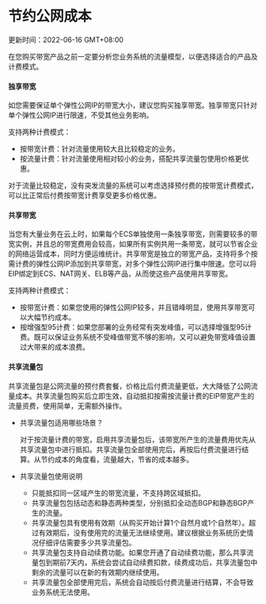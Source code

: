 # 节约公网成本

更新时间：2022-06-16 GMT+08:00

在您购买带宽产品之前一定要分析您业务系统的流量模型，以便选择适合的产品及计费模式。

#### 独享带宽

如您需要保证单个弹性公网IP的带宽大小，建议您购买独享带宽。独享带宽只针对单个弹性公网IP进行限速，不受其他业务影响。

支持两种计费模式：

- 按带宽计费：针对流量使用较大且比较稳定的业务。
- 按流量计费：针对流量使用相对较小的业务，搭配共享流量包使用价格更优惠。

对于流量比较稳定，没有突发流量的系统可以考虑选择预付费的按带宽计费模式，可以比正常后付费按带宽计费享受更多价格优惠。



#### 共享带宽

当您有大量业务在云上时，如果每个ECS单独使用一条独享带宽，则需要较多的带宽实例，并且总的带宽费用会较高，如果所有实例共用一条带宽，就可以节省企业的网络运营成本，同时方便运维统计。共享带宽是独立的带宽产品，支持将多个按需计费的弹性公网IP添加到共享带宽，对多个弹性公网IP进行集中限速。您可以将EIP绑定到ECS、NAT网关、ELB等产品，从而使这些产品使用共享带宽。

支持两种计费模式：

- 按带宽计费：如果您使用的弹性公网IP较多，并且错峰明显，使用共享带宽可以大幅节约成本。
- 按增强型95计费：如果您部署的业务经常有突发峰值，可以选择增强型95计费。既可以保证业务系统不受峰值带宽不够的影响，又可以避免带宽峰值设置过大带来的成本浪费。



#### 共享流量包

共享流量包是公网流量的预付费套餐，价格比后付费流量更低，大大降低了公网流量成本。共享流量包购买后立即生效，自动抵扣按需按流量计费的EIP带宽产生的流量资费，使用简单，无需额外操作。

- 共享流量包适用哪些场景？

  对于按流量计费的带宽，启用共享流量包后，该带宽所产生的流量费用优先从共享流量包中进行抵扣。共享流量包全部使用完后，再按后付费流量进行结算。从节约成本的角度看，流量越大，节省的成本越多。

- 共享流量包使用说明

  - 只能抵扣同一区域产生的带宽流量，不支持跨区域抵扣。
  - 共享流量包包括动态和静态两种类型，分别抵扣全动态BGP和静态BGP产生的流量。
  - 共享流量包具有使用有效期（从购买开始计算1个自然月或1个自然年）。超过有效期后，没有使用完的流量无法继续使用。建议根据业务系统历史情况仔细评估需要多少共享流量包。
  - 共享流量包支持自动续费功能。如果您开通了自动续费功能，那么共享流量包到期前7天内，系统会尝试自动续费扣款，续费成功后，共享流量包中剩余的流量可以在新的有效期内继续使用。
  - 共享流量包全部使用完后，系统会自动按后付费流量进行结算，不会导致业务系统无法使用。